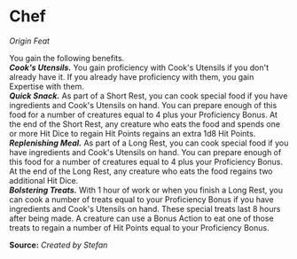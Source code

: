 # Chef
*Origin Feat*

You gain the following benefits.  
***Cook's Utensils.*** You gain proficiency with Cook's Utensils if you don't already have it. If you already have proficiency with them, you gain Expertise with them.  
***Quick Snack.***  As part of a Short Rest, you can cook special food if you have ingredients and Cook's Utensils on hand. You can prepare enough of this food for a number of creatures equal to 4 plus your Proficiency Bonus. At the end of the Short Rest, any creature who eats the food and spends one or more Hit Dice to regain Hit Points regains an extra 1d8 Hit Points.  
***Replenishing Meal.*** As part of a Long Rest, you can cook special food if you have ingredients and Cook's Utensils on hand. You can prepare enough of this food for a number of creatures equal to 4 plus your Proficiency Bonus. At the end of the Long Rest, any creature who eats the food regains two additional Hit Dice.  
***Bolstering Treats.*** With 1 hour of work or when you finish a Long Rest, you can cook a number of treats equal to your Proficiency Bonus if you have ingredients and Cook's Utensils on hand. These special treats last 8 hours after being made. A creature can use a Bonus Action to eat one of those treats to regain a number of Hit Points equal to your Proficiency Bonus.



**Source:** *Created by Stefan*
